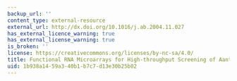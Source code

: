 ```yaml
---
backup_url: ''
content_type: external-resource
external_url: http://dx.doi.org/10.1016/j.ab.2004.11.027
has_external_licence_warning: true
has_external_license_warning: true
is_broken: ''
license: https://creativecommons.org/licenses/by-nc-sa/4.0/
title: Functional RNA Microarrays for High-throughput Screening of Aantiprotein Aptamers
uid: 1b938a14-59a3-40b1-b7c7-d13e30b25b02
---
```


